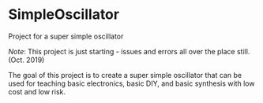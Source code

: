 # SimpleOscillator
Project for a super simple oscillator


*Note*: This project is just starting - issues and errors all over the place still. (Oct. 2019)

The goal of this project is to create a super simple oscillator that can be used for teaching basic electronics, basic DIY, and basic synthesis with low cost and low risk. 
